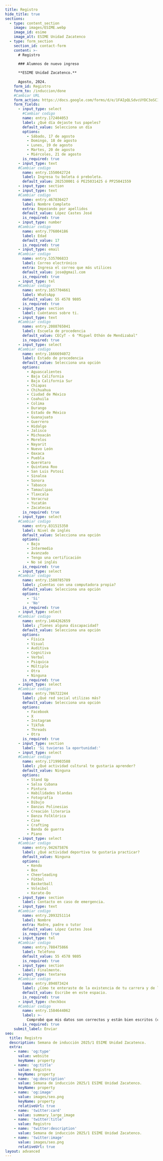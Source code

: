 ```yaml
---
title: Registro
hide_title: true
sections:
  - type: content_section
    image: images/ESIME.webp
    image_id: esime
    image_alt: ESIME Unidad Zacatenco
  - type: form_section
    section_id: contact-form
    content: >-
      # Registro

      ### Alumnos de nuevo ingreso 
      
      **ESIME Unidad Zacatenco.**
            
      Agosto, 2024.
    form_id: Registro
    form_to: /induccion/done
    #Cambiar URL
    form_action: https://docs.google.com/forms/d/e/1FAIpQLSdvcUYDC3oSCIAJy4T5kUL0BJMY6Yz3BimhrP2YvODQAC97Ng/formResponse
    form_fields:
      - input_type: select
        #Cambiar codigo
        name: entry.172404053
        label: ¿Qué día dejaste tus papeles?
        default_value: Selecciona un día
        options:
          - Sábado, 17 de agosto
          - Domingo, 18 de agosto
          - Lunes, 19 de agosto
          - Martes, 20 de agosto
          - Miércoles, 21 de agosto
        is_required: true
      - input_type: text
      #Cambiar codigo
        name: entry.1550042724
        label: Ingresa tu boleta ó preboleta.
        default_value: 202530001 ó PE25031425 ó PP25041559
      - input_type: section
      - input_type: text
      #Cambiar codigo
        name: entry.467836427
        label: Nombre Completo
        extra: Empezando por apellidos
        default_value: López Castes José
        is_required: true
      - input_type: number
      #Cambiar codigo
        name: entry.776004186
        label: Edad
        default_value: 17
        is_required: true
      - input_type: email
      #Cambiar codigo
        name: entry.535706833
        label: Correo electrónico
        extra: Ingresa el correo que más utilices
        default_value: jose@gmail.com
        is_required: true
      - input_type: tel
      #Cambiar codigo
        name: entry.1657704661
        label: WhatsApp
        default_value: 55 4578 9805
        is_required: true
      - input_type: section
        label: Cuéntanos sobre ti.
      - input_type: text
      #Cambiar codigo
        name: entry.2088765041
        label: Escuela de procedencia
        default_value: CECyT - 6 "Miguel Othón de Mendizabal"
        is_required: true
      - input_type: select
      #Cambiar codigo
        name: entry.1666694072
        label: Estado de procedencia
        default_value: Selecciona una opción
        options:
          - Aguascalientes
          - Baja California
          - Baja California Sur
          - Chiapas
          - Chihuahua
          - Ciudad de México
          - Coahuila
          - Colima
          - Durango
          - Estado de México
          - Guanajuato
          - Guerrero
          - Hidalgo
          - Jalisco
          - Michoacán
          - Morelos
          - Nayarit
          - Nuevo León
          - Oaxaca
          - Puebla
          - Querétaro
          - Quintana Roo
          - San Luis Potosí
          - Sinaloa
          - Sonora
          - Tabasco
          - Tamaulipas
          - Tlaxcala
          - Veracruz
          - Yucatán
          - Zacatecas
        is_required: true
      - input_type: select
      #Cambiar codigo
        name: entry.831515350
        label: Nivel de inglés
        default_value: Selecciona una opción
        options:
          - Bajo
          - Intermedio
          - Avanzado
          - Tengo una certificación
          - No sé inglés
        is_required: true
      - input_type: select
      #Cambiar codigo
        name: entry.1580785789
        label: ¿Cuentas con una computadora propia?
        default_value: Selecciona una opción
        options:
          - 'Si'
          - 'No'
        is_required: true
      - input_type: select
      #Cambiar codigo
        name: entry.1464262659
        label: ¿Tienes alguna discapacidad?
        default_value: Selecciona una opción
        options:
          - Física
          - Visual
          - Auditiva
          - Cognitiva
          - Verbal
          - Psiquica
          - Múltiple
          - Otra
          - Ninguna
        is_required: true
      - input_type: select
      #Cambiar codigo
        name: entry.786722244
        label: ¿Qué red social utilizas más?
        default_value: Selecciona una opción
        options:
          - Facebook
          - X
          - Instagram
          - TikTok
          - Threads
          - Otra
        is_required: true
      - input_type: section
        label: 'Si tuvieras la oportunidad:'
      - input_type: select
      #Cambiar codigo
        name: entry.1719903588
        label: ¿Qué actividad cultural te gustaria aprender?
        default_value: Ninguna
        options:
          - Stand Up
          - Salsa Cubana
          - Pintura
          - Habilidades blandas
          - Fotografía
          - Dibujo
          - Danzas Polinesias
          - Creación literaria
          - Danza Folklórica
          - Cine
          - Crafting
          - Banda de guerra
          - Piano
      - input_type: select
      #Cambiar codigo
        name: entry.942675876
        label: ¿Qué actividad deportiva te gustaria practicar?
        default_value: Ninguna
        options:
          - Kendo
          - Box
          - Cheerleading
          - Fútbol
          - Basketball
          - Voleibol
          - Karate-Do
      - input_type: section
        label: Contacto en caso de emergencia.
      - input_type: text
      #Cambiar codigo
        name: entry.2093251114
        label: Nombre
        extra: Madre, padre o tutor
        default_value: López Castes José
        is_required: true
      - input_type: tel
      #Cambiar codigo
        name: entry.788475866
        label: Teléfono
        default_value: 55 4578 9805
        is_required: true
      - input_type: section
        label: Finalmente.
      - input_type: textarea
      #Cambiar codigo
        name: entry.894073424
        label: ¿Cómo te enteraste de la existencia de tu carrera y de la ESIME Unidad Zacatenco?
        default_value: Escribe en este espacio.
        is_required: true
      - input_type: checkbox
      #Cambiar codigo
        name: entry.1584644062
        label: >-
          Comprobé que mis datos son correctos y están bien escritos (correo electrónico, nombres y teléfono), además, doy veracidad a la información que he ingresado.
        is_required: true
    submit_label: Enviar
seo:
  title: Registro
  description: Semana de inducción 2025/1 ESIME Unidad Zacatenco.
  extra:
    - name: 'og:type'
      value: website
      keyName: property
    - name: 'og:title'
      value: Registro
      keyName: property
    - name: 'og:description'
      value: Semana de inducción 2025/1 ESIME Unidad Zacatenco.
      keyName: property
    - name: 'og:image'
      value: images/seo.png
      keyName: property
      relativeUrl: true
    - name: 'twitter:card'
      value: summary_large_image
    - name: 'twitter:title'
      value: Registro
    - name: 'twitter:description'
      value: Semana de inducción 2025/1 ESIME Unidad Zacatenco.
    - name: 'twitter:image'
      value: images/seo.png
      relativeUrl: true
layout: advanced
---
```

